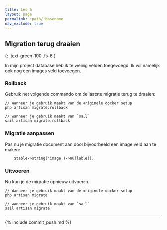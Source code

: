 ```yaml
---
title: Les 5 
layout: page 
permalink: :path/:basename 
nav_exclude: true
---
```


## Migration terug draaien
{: .text-green-100 .fs-6 }

In mijn project database heb ik te weinig velden toegevoegd. Ik wil namelijk ook nog een images veld toevoegen.

### Rollback
Gebruik het volgende commando om de laatste migratie terug te draaien:
```shell
// Wanneer je gebruik maakt van de originele docker setup
php artisan migrate:rollback
```
```shell
// wanneer je gebruik maakt van `sail`
sail artisan migrate:rollback
```

### Migratie aanpassen
Pas nu je migratie document aan door bijvoorbeeld een image veld aan te maken:  
```shell
    $table->string('image')->nullable();
```

### Uitvoeren
Nu kun je de migratie opnieuw uitvoeren.
```shell
// Wanneer je gebruik maakt van de originele docker setup
php artisan migrate
```
```shell
// wanneer je gebruik maakt van `sail`
sail artisan migrate
```


---

{% include commit_push.md %}


